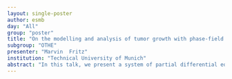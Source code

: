 ```yaml
---
layout: single-poster
author: esmb
day: "All"
group: "poster"
title: "On the modelling and analysis of tumor growth with phase-field equations of Cahn-Hilliard type"
subgroup: "OTHE"
presenter: "Marvin  Fritz"
institution: "Technical University of Munich"
abstract: "In this talk, we present a system of partial differential equations modelling the growth of tumor cells. We consider the effect of  phase separation into proliferative, hypoxic and necrotic phases. Further, we model the invasion due to ECM degradation and the influence of chemotaxis and haptotaxis. We establish the existence of weak solutions in appropriate function spaces via the Faedo-Galerkin method and illustrate the effects of the model on the tumor growth through numerical simulations with finite element approximations."
---
```

